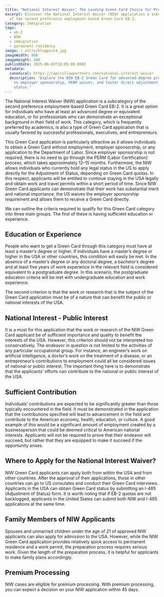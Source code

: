 ```yaml
---
title: "National Interest Waiver: The Leading Green Card Choice for Professionals"
excerpt: Discover the National Interest Waiver (NIW) application a subcategory
  of the second preference employment-based Green Card EB-2.
category: Immigration
tags:
  - eb-2
  - NIW
  - immigration
  - permanent residency
image: /_astro/blogpost4.jpg
imageWidth: 900
imageHeight: 400
publishDate: 2025-06-03T18:05:00.000Z
metadata:
  canonical: https://capitollawpartners.com/national-interest-waiver
  description: "Explore the NIW EB-2 Green Card for advanced-degree professionals:
    no employer sponsorship, PERM waiver, and faster direct adjustment of
    status."
---
```

The National Interest Waiver (NIW) application is a subcategory of the second preference employment-based Green Card EB-2. It is a great option for individuals who have at least an advanced degree or equivalent education, or for professionals who can demonstrate an exceptional background in their field of work. This category, which is frequently preferred by academics, is also a type of Green Card application that is usually favored by successful professionals, executives, and entrepreneurs.

This Green Card application is particularly attractive as it allows individuals to obtain a Green Card without employment, employer sponsorship, or any application to the Department of Labor. Since employer sponsorship is not required, there is no need to go through the PERM (Labor Certification) process, which takes approximately 12–15 months. Furthermore, the NIW allows individuals who currently hold any legal status in the US to apply directly for the Adjustment of Status, depending on Green Card quotas. In this respect, applicants will be entitled to continue staying in the USA legally and obtain work and travel permits within a short period of time. Since NIW Green Card applicants can demonstrate that their work has substantial merit and national importance, the US waives the employer sponsorship requirement and allows them to receive a Green Card directly.

We can outline the criteria required to qualify for this Green Card category into three main groups. The first of these is having sufficient education or experience.

## Education or Experience

People who want to get a Green Card through this category must have at least a master’s degree or higher. If individuals have a master’s degree or higher in the USA or other countries, this condition will easily be met. In the absence of a master’s degree or any doctoral degree, a bachelor’s degree and at least five years of work experience in the relevant field is considered equivalent to a postgraduate degree. In this scenario, the postgraduate education criteria will be met with undergraduate education and work experience.

The second criterion is that the work or research that is the subject of the Green Card application must be of a nature that can benefit the public or national interests of the USA.

## National Interest - Public Interest

It is a must for this application that the work or research of the NIW Green Card applicant be of sufficient importance and quality to benefit the interests of the USA. However, this criterion should not be interpreted too conservatively. The endeavor in question is not limited to the activities of any particular occupational group. For instance, an engineer’s work on artificial intelligence, a doctor’s work on the treatment of a disease, or an entrepreneur’s contributions to employment could all be considered issues of national or public interest. The important thing here is to demonstrate that the applicants’ efforts can contribute to the national or public interest of the USA.

##  Sufficient Contribution

Individuals’ contributions are expected to be significantly greater than those typically encountered in the field. It must be demonstrated in the application that the contributions specified will lead to advancement in the field and contribute to the American economy, health, education, or culture. A good example of this would be a significant amount of employment created by a businessperson that could be deemed critical to American national interests. Applicants will not be required to prove that their endeavor will succeed, but rather that they are equipped to make it succeed if the opportunity arises.

## Where to Apply for the National Interest Waiver?

NIW Green Card applicants can apply both from within the USA and from other countries. After the approval of their applications, those in other countries can go to US consulates and conduct their Green Card interviews. Applicants in the USA can obtain Green Card status by submitting an I-485 (Adjustment of Status) form. It is worth noting that if EB-2 quotas are not backlogged, applicants in the United States can submit both NIW and I-485 applications at the same time. 

## Family Members of NIW Applicants

Spouses and unmarried children under the age of 21 of approved NIW applicants can also apply for admission to the USA. However, while the NIW Green Card application provides relatively quick access to permanent residence and a work permit, the preparation process requires serious work. Given the length of the preparation process, it is helpful for applicants to make family plans accordingly.

## Premium Processing

NIW cases are eligible for premium processing. With premium processing, you can expect a decision on your NIW application within 45 days.
